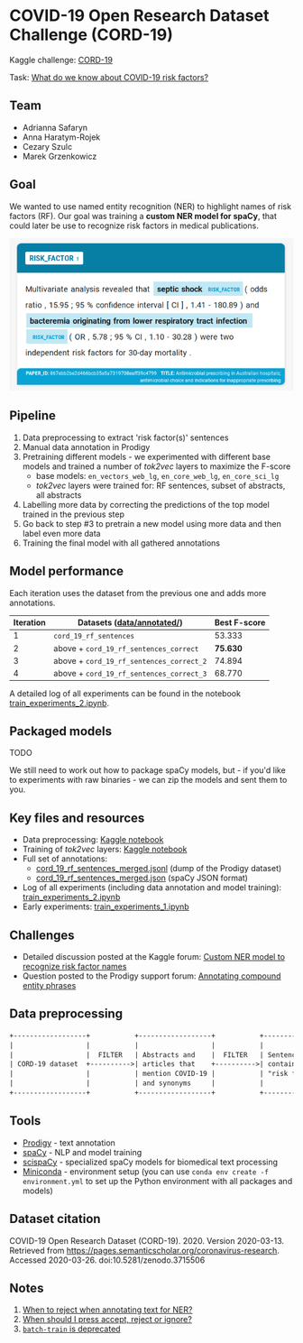 # COVID-19 Open Research Dataset Challenge (CORD-19)

Kaggle challenge: [CORD-19](https://www.kaggle.com/allen-institute-for-ai/CORD-19-research-challenge)

Task: [What do we know about COVID-19 risk
factors?](https://www.kaggle.com/allen-institute-for-ai/CORD-19-research-challenge/tasks?taskId=558)

## Team

- Adrianna Safaryn
- Anna Haratym-Rojek
- Cezary Szulc
- Marek Grzenkowicz

## Goal

We wanted to use named entity recognition (NER) to highlight names of risk factors (RF). Our goal was
training a **custom NER model for spaCy**, that could later be use to recognize risk factors in medical
publications.

![RF tags in Prodigy](./images/ner.png)

## Pipeline

1. Data preprocessing to extract 'risk factor(s)' sentences
2. Manual data annotation in Prodigy
3. Pretraining different models - we experimented with different base models and trained a number of
   *tok2vec* layers to maximize the F-score
    - base models: `en_vectors_web_lg`, `en_core_web_lg`, `en_core_sci_lg`
    - *tok2vec* layers were trained for: RF sentences, subset of abstracts, all abstracts
4. Labelling more data by correcting the predictions of the top model trained in the previous step
5. Go back to step #3 to pretrain a new model using more data and then label even more data
6. Training the final model with all gathered annotations

## Model performance

Each iteration uses the dataset from the previous one and adds more annotations.

| Iteration  | Datasets ([data/annotated/](./data/annotated/)) | Best F-score  |
|------------|-------------------------------------------------|---------------|
| 1          | `cord_19_rf_sentences`                          |   53.333      |
| 2          | above + `cord_19_rf_sentences_correct`          | **75.630**    |
| 3          | above + `cord_19_rf_sentences_correct_2`        |   74.894      |
| 4          | above + `cord_19_rf_sentences_correct_3`        |   68.770      |

A detailed log of all experiments can be found in the notebook
[train_experiments_2.ipynb](./train_experiments_2.ipynb).

## Packaged models

TODO

We still need to work out how to package spaCy models, but - if you'd like to experiments with raw
binaries - we can zip the models and sent them to you.

## Key files and resources

- Data preprocessing: [Kaggle notebook](https://www.kaggle.com/cezaryszulc/kaggle-covid-19-competition)
- Training of *tok2vec* layers: [Kaggle notebook](https://www.kaggle.com/chopeen/spacy-with-gpu-support)
- Full set of annotations:
  - [cord_19_rf_sentences_merged.jsonl](./data/annotated/cord_19_rf_sentences_merged.jsonl) (dump of the Prodigy dataset)
  - [cord_19_rf_sentences_merged.json](./data/annotated/cord_19_rf_sentences_merged.json) (spaCy JSON format)
- Log of all experiments (including data annotation and model training): [train_experiments_2.ipynb](./train_experiments_2.ipynb)
- Early experiments: [train_experiments_1.ipynb](./backup/early_experiments/train_experiments_1.ipynb)

## Challenges

- Detailed discussion posted at the Kaggle forum:
  [Custom NER model to recognize risk factor names](https://www.kaggle.com/allen-institute-for-ai/CORD-19-research-challenge/discussion/140451)
- Question posted to the Prodigy support forum:
  [Annotating compound entity phrases](https://support.prodi.gy/t/annotating-compound-entity-phrases/2796)

## Data preprocessing

```txt
+------------------+           +------------------+           +------------------+
|                  |           |                  |           |                  |          +----------------------------+
|                  |  FILTER   | Abstracts and    |  FILTER   | Sentences that   |          |                            |
| CORD-19 dataset  +---------->| articles that    +---------->| contain phrase   +--------> | cord_19_rf_sentences.jsonl |
|                  |           | mention COVID-19 |           | "risk factor(s)  |          |                            |
|                  |           | and synonyms     |           |                  |          +----------------------------+
+------------------+           +------------------+           +------------------+
```

## Tools

- [Prodigy](https://prodi.gy/) - text annotation
- [spaCy](https://spacy.io/) - NLP and model training
- [scispaCy](https://allenai.github.io/scispacy/) - specialized spaCy models for biomedical text processing
- [Miniconda](https://docs.conda.io/en/latest/miniconda.html) - environment setup (you can use
  `conda env create -f environment.yml` to set up the Python environment with all packages and models)

## Dataset citation

COVID-19 Open Research Dataset (CORD-19). 2020. Version 2020-03-13.  
Retrieved from https://pages.semanticscholar.org/coronavirus-research.  
Accessed 2020-03-26. doi:10.5281/zenodo.3715506

## Notes

1. [When to reject when annotating text for NER?](https://support.prodi.gy/t/when-to-reject-in-ner-manual-or-ner-make-gold/892/2)
1. [When should I press accept, reject or ignore?](https://prodi.gy/docs/named-entity-recognition#manual-accept-reject)
1. [`batch-train` is deprecated](https://prodi.gy/docs/recipes#deprecated)

